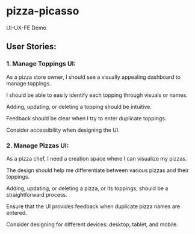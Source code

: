 # pizza-picasso
 UI-UX-FE Demo

## User Stories:
### 1. Manage Toppings UI:

As a pizza store owner, I should see a visually appealing dashboard to manage toppings.

I should be able to easily identify each topping through visuals or names.

Adding, updating, or deleting a topping should be intuitive.

Feedback should be clear when I try to enter duplicate toppings.


Consider accessibility when designing the UI.


### 2. Manage Pizzas UI:

As a pizza chef, I need a creation space where I can visualize my pizzas.

The design should help me differentiate between various pizzas and their toppings.

Adding, updating, or deleting a pizza, or its toppings, should be a straightforward process.

Ensure that the UI provides feedback when duplicate pizza names are entered.


Consider designing for different devices: desktop, tablet, and mobile.

